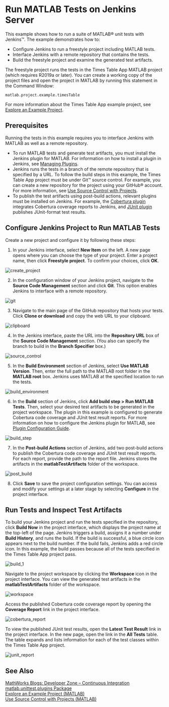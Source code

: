 # Run MATLAB Tests on Jenkins Server

This example shows how to run a suite of MATLAB&reg; unit tests with Jenkins&trade;. The example demonstrates how to:

* Configure Jenkins to run a freestyle project including MATLAB tests.
* Interface Jenkins with a remote repository that contains the tests.
* Build the freestyle project and examine the generated test artifacts.

The freestyle project runs the tests in the Times Table App MATLAB project (which requires R2019a or later). You can create a working copy of the project files and open the project in MATLAB by running this statement in the Command Window: 

```
matlab.project.example.timesTable
```

For more information about the Times Table App example project, see [Explore an Example Project](https://www.mathworks.com/help/matlab/matlab_prog/explore-an-example-project.html).

## Prerequisites
Running the tests in this example requires you to interface Jenkins with MATLAB as well as a remote repository.

* To run MATLAB tests and generate test artifacts, you must install the Jenkins plugin for MATLAB. For information on how to install a plugin in Jenkins, see [Managing Plugins](https://jenkins.io/doc/book/managing/plugins/).
* Jenkins runs the tests in a branch of the remote repository that is specified by a URL. To follow the build steps in this example, the Times Table App project must be under Git&trade; source control. For example, you can create a new repository for the project using your GitHub&reg; account. For more information, see [Use Source Control with Projects](https://www.mathworks.com/help/matlab/matlab_prog/use-source-control-with-projects.html).
* To publish the test artifacts using post-build actions, relevant plugins must be installed on Jenkins. For example, the [Cobertura plugin](https://plugins.jenkins.io/cobertura) integrates Cobertura coverage reports to Jenkins, and [JUnit plugin](https://plugins.jenkins.io/junit) publishes JUnit-format test results. 

## Configure Jenkins Project to Run MATLAB Tests
Create a new project and configure it by following these steps:
1. In your Jenkins interface, select **New Item** on the left. A new page opens where you can choose the type of your project. Enter a project name, then click **Freestyle project**. To confirm your choices, click **OK**.

![create_project](https://user-images.githubusercontent.com/48831250/71735513-a7f47800-2e1c-11ea-878b-db53c059c4c7.png)

2. In the configuration window of your Jenkins project, navigate to the **Source Code Management** section and click **Git**. This option enables Jenkins to interface with a remote repository.

![git](https://user-images.githubusercontent.com/48831250/71736215-809eaa80-2e1e-11ea-9ff5-6eea39622d3e.png)

3. Navigate to the main page of the GitHub repository that hosts your tests. Click **Clone or download** and copy the web URL to your clipboard.

![clipboard](https://user-images.githubusercontent.com/48831250/71736069-1980f600-2e1e-11ea-9672-1af6c958d77d.png)

4. In the Jenkins interface, paste the URL into the **Repository URL** box of the **Source Code Management** section. (You also can specify the branch to build in the **Branch Specifier** box.)

![source_control](https://user-images.githubusercontent.com/48831250/71735877-965fa000-2e1d-11ea-95c4-8b9259308e75.png)

5. In the **Build Environment** section of Jenkins, select **Use MATLAB Version**. Then, enter the full path to the MATLAB root folder in the **MATLAB root** box. Jenkins uses MATLAB at the specified location to run the tests. 

![build_environment](https://user-images.githubusercontent.com/48831250/76796506-f53c8080-67a1-11ea-860f-0cca3748c723.png)

6. In the **Build** section of Jenkins, click **Add build step > Run MATLAB Tests**. Then, select your desired test artifacts to be generated in the project workspace. The plugin in this example is configured to generate Cobertura code coverage and JUnit test result reports. For more information on how to configure the Jenkins plugin for MATLAB, see [Plugin Configuration Guide](../CONFIGDOC.md).

![build_step](https://user-images.githubusercontent.com/48831250/76796528-02f20600-67a2-11ea-9e40-9f10239db1f9.png)

7. In the **Post-build Actions** section of Jenkins, add two post-build actions to publish the Cobertura code coverage and JUnit test result reports. For each report, provide the path to the report file. Jenkins stores the artifacts in the **matlabTestArtifacts** folder of the workspace. 

![post_build](https://user-images.githubusercontent.com/48831250/76796543-0f765e80-67a2-11ea-98f6-8180ff85d4a0.png)

8. Click **Save** to save the project configuration settings. You can access and modify your settings at a later stage by selecting **Configure** in the project interface.

## Run Tests and Inspect Test Artifacts
To build your Jenkins project and run the tests specified in the repository, click **Build Now** in the project interface, which displays the project name at the top-left of the page. Jenkins triggers a build, assigns it a number under **Build History**, and runs the build. If the build is successful, a blue circle icon appears next to the build number. If the build fails, Jenkins adds a red circle icon. In this example, the build passes because all of the tests specified in the Times Table App project pass.

![build_1](https://user-images.githubusercontent.com/48831250/76796848-b0fdb000-67a2-11ea-8cec-753cf1eb27b2.png)

Navigate to the project workspace by clicking the **Workspace** icon in the project interface. You can view the generated test artifacts in the **matlabTestArtifacts** folder of the workspace.

![workspace](https://user-images.githubusercontent.com/48831250/76797316-a0016e80-67a3-11ea-9166-e95b5a4ac97d.png)

Access the published Cobertura code coverage report by opening the **Coverage Report** link in the project interface.

![cobertura_report](https://user-images.githubusercontent.com/48831250/76797272-85c79080-67a3-11ea-8a93-c9f92c66de5c.png)

To view the published JUnit test results, open the **Latest Test Result** link in the project interface. In the new page, open the link in the **All Tests** table. The table expands and lists information for each of the test classes within the Times Table App project.  

![junit_report](https://user-images.githubusercontent.com/48831250/76797445-e1921980-67a3-11ea-8ed4-157f7fd8bf77.png)

## See Also
[MathWorks Blogs: Developer Zone – Continuous Integration](https://blogs.mathworks.com/developer/category/continuous-integration/)<br/>
[matlab.unittest.plugins Package](https://www.mathworks.com/help/matlab/ref/matlab.unittest.plugins-package.html)<br/>
[Explore an Example Project (MATLAB)](https://www.mathworks.com/help/matlab/matlab_prog/explore-an-example-project.html)<br/>
[Use Source Control with Projects (MATLAB)](https://www.mathworks.com/help/matlab/matlab_prog/use-source-control-with-projects.html)
